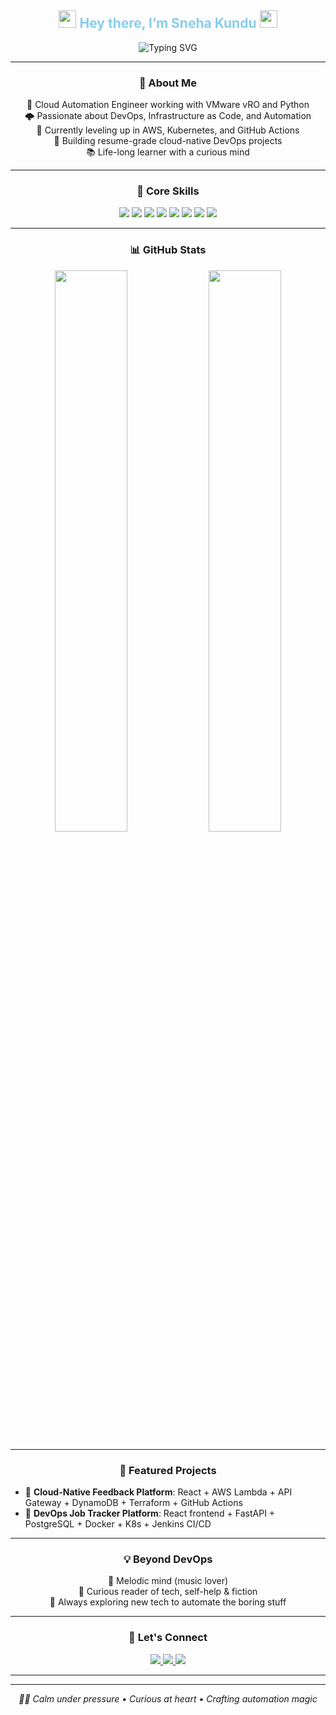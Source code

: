 <!-- README.md -->

<!-- Header Section with Typing Effect -->
<h2 align="center">
  <img src="https://media.giphy.com/media/hvRJCLFzcasrR4ia7z/giphy.gif" width="28">
  <span style="color:#87CEEB">Hey there, I’m Sneha Kundu</span>
  <img src="https://media.giphy.com/media/hvRJCLFzcasrR4ia7z/giphy.gif" width="28">
</h2>

<div align="center">
  <img src="https://readme-typing-svg.demolab.com?font=Fira+Code&size=26&duration=3000&pause=1000&color=87CEEB&width=850&lines=Cloud+Automation+Engineer+⚙️;DevOps+%7C+Terraform+%7C+Ansible+%7C+AWS+%7C+Kubernetes;Automating+Cloud+Infra+Like+a+Pro+🚀" alt="Typing SVG">
</div>


---

<!-- About Me Section -->
<h3 align="center">🚀 About Me</h3>
<p align="center">
  🧠 Cloud Automation Engineer working with VMware vRO and Python<br>
  🌩️ Passionate about DevOps, Infrastructure as Code, and Automation<br>
  🌱 Currently leveling up in AWS, Kubernetes, and GitHub Actions<br>
  🎯 Building resume-grade cloud-native DevOps projects<br>
  📚 Life-long learner with a curious mind
</p>

---

<!-- Core Skills -->
<h3 align="center">🧠 Core Skills</h3>
<p align="center">
  <img src="https://img.shields.io/badge/AWS-FF9900?style=for-the-badge&logo=amazon-aws&logoColor=white">
  <img src="https://img.shields.io/badge/Terraform-5C4EE5?style=for-the-badge&logo=terraform&logoColor=white">
  <img src="https://img.shields.io/badge/Ansible-FE0000?style=for-the-badge&logo=ansible&logoColor=white">
  <img src="https://img.shields.io/badge/Python-FFD43B?style=for-the-badge&logo=python&logoColor=black">
  <img src="https://img.shields.io/badge/Docker-0db7ed?style=for-the-badge&logo=docker&logoColor=white">
  <img src="https://img.shields.io/badge/Kubernetes-326CE5?style=for-the-badge&logo=kubernetes&logoColor=white">
  <img src="https://img.shields.io/badge/GitHub%20Actions-2EA44F?style=for-the-badge&logo=github-actions&logoColor=white">
  <img src="https://img.shields.io/badge/VMware-0078C6?style=for-the-badge&logo=vmware&logoColor=white">
</p>

---

<!-- GitHub Stats -->
<h3 align="center">📊 GitHub Stats</h3>

<p align="center">
  <img src="https://github-readme-stats.vercel.app/api?username=yourusername&show_icons=true&theme=radical&border_radius=15&count_private=true" width="48%" />
  <img src="https://github-readme-streak-stats.herokuapp.com/?user=yourusername&theme=radical&hide_border=true" width="48%" />
</p>

---

<!-- Featured Projects -->
<h3 align="center">🌟 Featured Projects</h3>
<ul>
  <li>📡 <strong>Cloud-Native Feedback Platform</strong>: React + AWS Lambda + API Gateway + DynamoDB + Terraform + GitHub Actions</li>
  <li>🧩 <strong>DevOps Job Tracker Platform</strong>: React frontend + FastAPI + PostgreSQL + Docker + K8s + Jenkins CI/CD</li>
</ul>

---

<!-- Interests -->
<h3 align="center">💡 Beyond DevOps</h3>
<p align="center">
  🎵 Melodic mind (music lover)<br>
  📖 Curious reader of tech, self-help & fiction<br>
  💬 Always exploring new tech to automate the boring stuff
</p>

---

<!-- Let's Connect -->
<h3 align="center">💬 Let's Connect</h3>
<p align="center">
  <a href="https://www.linkedin.com/in/yourusername/">
    <img src="https://img.shields.io/badge/LinkedIn-0077B5?style=for-the-badge&logo=linkedin&logoColor=white" />
  </a>
  <a href="mailto:youremail@example.com">
    <img src="https://img.shields.io/badge/Gmail-D14836?style=for-the-badge&logo=gmail&logoColor=white" />
  </a>
  <a href="https://yourportfolio.link/">
    <img src="https://img.shields.io/badge/Portfolio-00C4CC?style=for-the-badge&logo=vercel&logoColor=white" />
  </a>
</p>

---


---

<p align="center">
  <em>🧘‍♀️ Calm under pressure • Curious at heart • Crafting automation magic</em>
</p>
